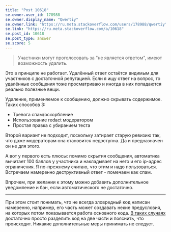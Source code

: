 ```yaml
---
title: "Post 10618"
se.owner.user_id: 178988
se.owner.display_name: "Qwertiy"
se.owner.link: "https://ru.meta.stackoverflow.com/users/178988/qwertiy"
se.link: "https://ru.meta.stackoverflow.com/a/10618"
se.post_id: 10618
se.post_type: answer
se.score: 5
---
```

<blockquote>
<p>Участники могут проголосовать за &quot;не является ответом&quot;, имеют возможность удалить.</p>
</blockquote>
<p>Это в принципе не работает. Удалённый ответ остаётся видимым для участников с достаточной репутацией. Если я ищу ответ на вопрос, то удалённые сообщения тоже просматриваю и иногда в них попадаются реально полезные вещи.</p>
<p>Удаление, применяемое к сообщению, должно скрывать содержимое. Таких способов 3:</p>
<ul>
<li>Тревога спам/оскорбление</li>
<li>Использование redact модератором</li>
<li>Простая правка с убиранием теста</li>
</ul>
<p>Второй вариант не подходит, поскольку затирает старую ревизию так, что даже модераторам она становится недоступна. Да и предназначен он не для этого.</p>
<p>А вот у первого есть плюсы: помимо скрытия сообщения, автоматика вычитает 100 баллов у участника и накладывает на него и его ip-адрес ограничения. Я по-прежнему считаю, что этим и надо пользоваться. Встречаем намеренно деструктивный ответ - помечаем как спам.</p>
<p>Впрочем, при желании к этому можно добавить дополнительное уведомление и бан, если автоматического не достаточно.</p>
<hr />
<p>При этом стоит понимать, что не всегда зловредный код написан намеренно, например, его часть может создавать некие предусловия, на которых потом показывается работа основного кода. <a href="https://ru.stackoverflow.com/posts/468629/revisions">В таких случаях</a> достаточно просто разделить код на две части и пояснить, что происходит. Никакие дополнительные меры принимать не следует.</p>
